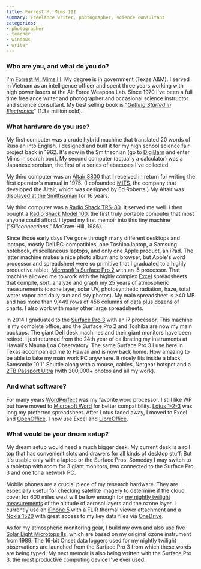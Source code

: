 ```yaml
---
title: Forrest M. Mims III
summary: Freelance writer, photographer, science consultant
categories:
- photographer
- teacher
- windows
- writer
---
```


### Who are you, and what do you do?

I'm [Forrest M. Mims III](http://www.forrestmims.org/ "Forrest's website"). My degree is in government (Texas A&M). I served in Vietnam as an intelligence officer and spent three years working with high power lasers at the Air Force Weapons Lab. Since 1970 I've been a full time freelance writer and photographer and occasional science instructor and science consultant. My best selling book is "[*Getting Started in Electronics*](http://www.amazon.com/gp/product/0945053282/ "Forrest's book on Amazon.")" (1.3+ million sold).

### What hardware do you use?

My first computer was a crude hybrid machine that translated 20 words of Russian into English. I designed and built it for my high school science fair project back in 1962. It's now in the Smithsonian (go to [DigiBarn](http://www.digibarn.com/ "The DigiBarn computer museum.") and enter Mims in search box). My second computer (actually a calculator) was a Japanese soroban, the first of a series of abacuses I've collected.

My third computer was an [Altair 8800][altair-8800] that I received in return for writing the first operator's manual in 1975. (I cofounded [MITS](https://en.wikipedia.org/wiki/Micro_Instrumentation_and_Telemetry_Systems "The Wikipedia entry for MITS."), the company that developed the Altair, which was designed by Ed Roberts.) My Altair was [displayed at the Smithsonian](http://americanhistory.si.edu/collections/search/object/nmah_334396 "Forrest's 8800 at the Smithsonian.") for 16 years.

My third computer was a [Radio Shack TRS-80][trs-80]. It served me well. I then bought a [Radio Shack Model 100][trs-80-model-100], the first truly portable computer that most anyone could afford. I typed my first memoir into this tiny machine ("*Siliconnections*," McGraw-Hill, 1986).

Since those early days I've gone through many different desktops and laptops, mostly Dell PC-compatibles, one Toshiba laptop, a Samsung notebook, miscellaneous laptops, and only one Apple product, an iPad. The latter machine makes a nice photo album and browser, but Apple's word processor and spreadsheet were so primitive that I graduated to a highly productive tablet, [Microsoft's Surface Pro 2][surface-pro-2] with an i5 processor. That machine allowed me to work with the highly complex [Excel][] spreadsheets that compile, sort, analyze and graph my 25 years of atmospheric measurements (ozone layer, solar UV, photosynthetic radiation, haze, total water vapor and daily sun and sky photos).  My main spreadsheet is >40 MB and has more than 9,449 rows of 456 columns of data plus dozens of charts. I also work with many other large spreadsheets.

In 2014 I graduated to the [Surface Pro 3][surface-pro-3] with an i7 processor. This machine is my complete office, and the Surface Pro 2 and Toshiba are now my main backups. The giant Dell desk machines and their giant monitors have been retired. I just returned from the 24th year of calibrating my instruments at Hawaii's Mauna Loa Observatory. The same Surface Pro 3 I use here in Texas accompanied me to Hawaii and is now back home. How amazing to be able to take my main work PC anywhere. It nicely fits inside a black Samsonite 10.1" Shuttle along with a mouse, cables, Netgear hotspot and a [2TB Passport Ultra][my-passport-ultra] (with 200,000+ photos and all my work).

### And what software?

For many years [WordPerfect][] was my favorite word processor. I still like WP but have moved to [Microsoft Word][word] for better compatibility. [Lotus 1-2-3][lotus-1-2-3] was long my preferred spreadsheet. After Lotus faded away, I moved to Excel and [OpenOffice][]. I now use Excel and [LibreOffice][].

### What would be your dream setup?

My dream setup would need a much bigger desk. My current desk is a roll top that has convenient slots and drawers for all kinds of desktop stuff. But it's usable only with a laptop or the Surface Pros. Someday I may switch to a tabletop with room for 3 giant monitors, two connected to the Surface Pro 3 and one for a network PC.

Mobile phones are a crucial piece of my research hardware. They are especially useful for checking satellite imagery to determine if the cloud cover for 600 miles west will be low enough for [my nightly twilight measurements](http://makezine.com/projects/twilight-photometer/ "Forrest's MAKE article on building a twilight photometer.") of the altitude of aerosol layers and the ozone layer. I currently use an [iPhone 5][iphone-5] with a FLIR thermal viewer attachment and a [Nokia 1520][lumia-1520] with great access to my key data files via [OneDrive][].

As for my atmospheric monitoring gear, I build my own and also use five [Solar Light Microtops IIs][microtops-ii], which are based on my original ozone instrument from 1989. The 16-bit Onset data loggers used for my nightly twilight observations are launched from the Surface Pro 3 from which these words are being typed. My next memoir is also being written with the Surface Pro 3, the most productive computing device I've ever used.

[iphone-5]: https://en.wikipedia.org/wiki/IPhone_5 "A smartphone."
[trs-80]: https://en.wikipedia.org/wiki/TRS-80 "An 8-bit computer."
[trs-80-model-100]: https://en.wikipedia.org/wiki/TRS-80_Model_100 "A portable computer."
[surface-pro-2]: https://en.wikipedia.org/wiki/Surface_Pro_2 "A Windows 8 tablet."
[altair-8800]: https://en.wikipedia.org/wiki/Altair_8800 "A microcomputer."
[microtops-ii]: http://solarlight.com/header/microtops-ii-sunphotometer/ "A hand-held sunphotometer."
[my-passport-ultra]: https://www.wdc.com/en/products/products.aspx?id=1000 "A portable external hard drive."
[lumia-1520]: https://www.microsoft.com/en-us/mobile/phone/lumia1520/ "A six inch Windows Phone phone."
[surface-pro-3]: https://en.wikipedia.org/wiki/Microsoft_Surface_Pro_3 "A 12 inch Windows 8.1 Pro tablet."
[openoffice]: http://www.openoffice.org/ "An open-source office suite."
[onedrive]: https://onedrive.live.com/about/en-us/ "An online file storage service."
[excel]: https://products.office.com/en-us/excel "A spreadsheet application."
[libreoffice]: https://www.libreoffice.org/ "A free, open-source productivity suit."
[lotus-1-2-3]: https://en.wikipedia.org/wiki/Lotus_1-2-3 "Spreadsheet software."
[word]: https://products.office.com/en-us/word "A document editor."
[wordperfect]: https://en.wikipedia.org/wiki/WordPerfect "A word processor."
